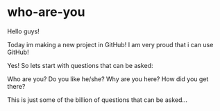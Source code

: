# who-are-you

Hello guys!

Today im making a new project in GitHub!
I am very proud that i can use GitHub!

Yes! So lets start with questions that can be asked:

Who are you?
Do you like he/she?
Why are you here?
How did you get there?

This is just some of the billion of questions that can be asked...
